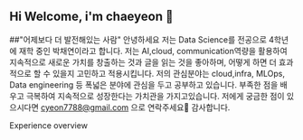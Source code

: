 ## Hi Welcome, i'm chaeyeon 👋
##"어제보다 더 발전해있는 사람"
안녕하세요 저는 Data Science를 전공으로 4학년에 재학 중인 박채연이라고 합니다.
저는 AI,cloud, communication역량을 활용하여 지속적으로 새로운 가치를 창출하는 것과 글을 읽는 것을 좋아하며,
어떻게 하면 더 효과적으로 할 수 있을지 고민하고 적용시킵니다.
저의 관심분야는 cloud,infra, MLOps, Data engineering 등 폭넓은 분야에 관심을 두고 공부하고 있습니다.
부족한 점을 배우고 극복하여 지속적으로 성장한다는 가치관을 가지고있습니다.
저에게 궁금한 점이 있으시다면 cyeon7788@gmail.com 으로 연락주세요🙂
감사합니다.

Experience overview
<!--
**chaeyeon8202/chaeyeon8202** is a ✨ _special_ ✨ repository because its `README.md` (this file) appears on your GitHub profile.

Here are some ideas to get you started:

- 🔭 I’m currently working on ...
- 🌱 I’m currently learning ...
- 👯 I’m looking to collaborate on ...
- 🤔 I’m looking for help with ...
- 💬 Ask me about ...
- 📫 How to reach me: ...
- 😄 Pronouns: ...
- ⚡ Fun fact: ...
-->
